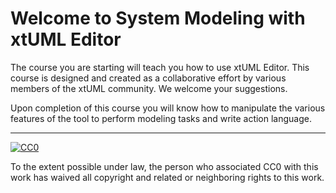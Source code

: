 # Welcome to System Modeling with xtUML Editor

The course you are starting will teach you how to use xtUML Editor.  This course is designed and created as a collaborative effort by various members of the xtUML community.  We welcome your suggestions.

Upon completion of this course you will know how to manipulate the various features of the tool to perform modeling tasks and write action language.


* * *

[![CC0](http://i.creativecommons.org/p/zero/1.0/88x31.png) ](http://creativecommons.org/publicdomain/zero/1.0/)

To the extent possible under law, <span>the person who associated CC0</span> with this work has 
waived all copyright and related or neighboring rights to this work.
